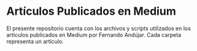 # Artículos Publicados en Medium 

El presente repositorio cuenta con los archivos y scripts utilizados en los artículos publicados en Medium por Fernando Andújar. Cada carpeta representa un artículo.
